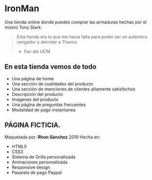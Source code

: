 # IronMan 
Una tienda online donde puedes comprar las armaduras hechas por el mismo Tony Stark. 
> Esta tienda era lo que me hacia falta para poder ser un autentico vengador y derrotar a Thanos.
> - Fan del UCM

## En esta tienda vemos de todo
* Una página de home 
* Una sección de cualidades del producto
* Una sección de menciones de clientes altamente satisfechos
* Descripción del producto
* Imagenes del producto
* Una página de preguntas frecuentes
* Modalidad de pago instantanea

## PÁGINA FICTICIA.
Maquetada por: **Rhon Sánchez** 2019
Hecha en:
* HTML5
* CSS3
* Sistema de Grilla personalizada
* Animaciones personalizada
* Responsive design
* Pasarela de pago Paypal